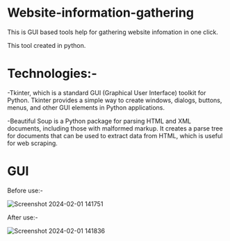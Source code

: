 # Website-information-gathering
This is GUI based tools help for gathering website infomation in one click.



This tool created in python.
# Technologies:-
-Tkinter, which is a standard GUI (Graphical User Interface) toolkit for Python. Tkinter provides a simple way to create windows, dialogs, buttons, menus, and other GUI elements in Python applications.

-Beautiful Soup is a Python package for parsing HTML and XML documents, including those with malformed markup. It creates a parse tree for documents that can be used to extract data from HTML, which is useful for web scraping.

# GUI
Before use:-


![Screenshot 2024-02-01 141751](https://github.com/Rage22988/Website-information-gathering/assets/95157248/d5b20490-03f8-4692-9861-a87e4f7b256d)

After use:-








![Screenshot 2024-02-01 141836](https://github.com/Rage22988/Website-information-gathering/assets/95157248/f82a32a4-a44c-411c-8273-2a0923e32b99)
